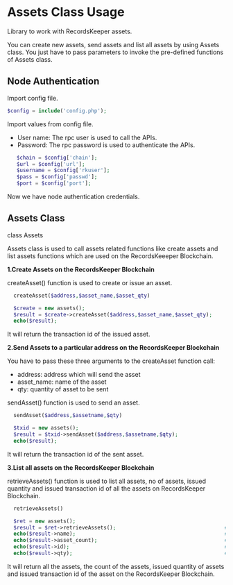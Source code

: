 Assets Class Usage
====================

Library to work with RecordsKeeper assets.


You can create new assets, send assets and list all assets by using Assets class. You just have to pass parameters to invoke the pre-defined functions of Assets class.

  

Node Authentication
-------------------

Import config file.

```PHP
$config = include('config.php');
```
Import values from config file.

- User name: The rpc user is used to call the APIs.
- Password: The rpc password is used to authenticate the APIs.

```PHP
   $chain = $config['chain'];
   $url = $config['url'];
   $username = $config['rkuser'];
   $pass = $config['passwd'];
   $port = $config['port'];
```
Now we have node authentication credentials.


Assets Class
------------

  class Assets

  Assets class is used to call assets related functions like create assets and list assets functions which are used on the RecordsKeeeper Blockchain. 


**1.Create Assets on the RecordsKeeper Blockchain**

createAsset() function is used to create or issue an asset.

```PHP
  createAsset($address,$asset_name,$asset_qty)

  $create = new assets();
  $result = $create->createAsset($address,$asset_name,$asset_qty);       #createAsset() function call
  echo($result);                                                         #print transaction id of the issued asset
```
It will return the transaction id of the issued asset.


**2.Send Assets to a particular address on the RecordsKeeper Blockchain**

You have to pass these three arguments to the createAsset function call:


- address: address which will send the asset
- asset_name: name of the asset
- qty: quantity of asset to be sent


sendAsset() function is used to send an asset.

```PHP
  sendAsset($address,$assetname,$qty)  

  $txid = new assets();
  $result = $txid->sendAsset($address,$assetname,$qty);                #sendAsset() function call
  echo($result);                                                       #print a transaction id of the sent asset
```
It will return the transaction id of the sent asset.


**3.List all assets on the RecordsKeeper Blockchain**

retrieveAssets() function is used to list all assets, no of assets, issued quantity and issued transaction id of all the assets on RecordsKeeper Blockchain.

```PHP
  retrieveAssets() 

  $ret = new assets();
  $result = $ret->retrieveAssets();                                   #retrieveAssets() function call
  echo($result->name);                                                #print  name of all the assets
  echo($result->asset_count);                                         #prints total asset count
  echo($result->id);                                                  #prints assets issued transaction id
  echo($result->qty);                                                 #prints assets issued quantity
```
It will return all the assets, the count of the assets, issued quantity of assets and issued transaction id of the asset on the RecordsKeeper Blockchain.

